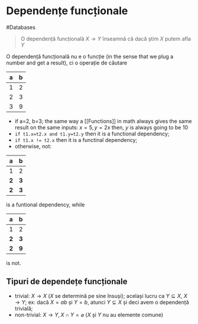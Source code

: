 # Dependențe funcționale
#Databases 

> O dependență funcțională $X \rightarrow Y$ înseamnă că dacă știm $X$ putem afla $Y$

O dependență funcțională nu e o funcție (in the sense that we plug a number and get a result), ci  o operație de căutare

|a|b|
|---|---|
|1| 2|
|2| 3|
|3| 9|

 + if a=2, b=3; the same way a [[Functions]] in math always gives the same result on the same inputs:
 $x=5, y=2x$ then, $y$ is always going to be $10$
 + `if t1.x=t2.x and t1.y=t2.y` then it is a functional dependency; 
 + `if t1.x != t2.x` then it is a functinal dependency;
 + otherwise, not:

|a|b|
|---|---|
|1| 2|
|**2**| **3**|
|**2**| **3**| 
is a funtional dependency, while 

|a|b|
|---|---|
|1| 2|
|**2**|**3**|
|**2**|**9**|
is not.

## Tipuri de dependețe funcționale
+ trivial: $X \rightarrow X$ ($X$ se determină pe sine însuși); același lucru ca $Y \subseteq X, \ X \rightarrow Y$; ex: dacă $X=ab$ și $Y=b$, atunci $Y \subseteq X$ și deci avem o dependență trivială;
+ non-trivial: $X \rightarrow Y, X \cap Y = \varnothing$ ($X$ și $Y$ nu au elemente comune)
